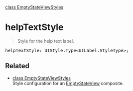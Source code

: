 [class EmptyStateViewStyles](EmptyStateViewStyles.md)

# helpTextStyle

> Style for the help text label.

<pre class="docgen_signature">helpTextStyle: UIStyle.Type&lt;UILabel.StyleType&gt;;</pre>

## Related

- [<!--{ref:class}-->class EmptyStateViewStyles](EmptyStateViewStyles.md) \
    Style configuration for an [EmptyStateView](EmptyStateView.md) composite.
